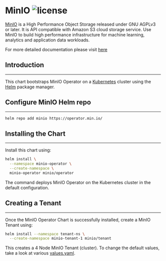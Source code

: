 # MinIO ![license](https://img.shields.io/badge/license-AGPL%20V3-blue)

[MinIO](https://min.io) is a High Performance Object Storage released under GNU AGPLv3 or later. It is API compatible
with Amazon S3 cloud storage service. Use MinIO to build high performance infrastructure for machine learning, analytics
and application data workloads.

For more detailed documentation please visit [here](https://docs.minio.io/)

## Introduction

------------

This chart bootstraps MinIO Operator on a [Kubernetes](http://kubernetes.io) cluster using the [Helm](https://helm.sh) package manager.

## Configure MinIO Helm repo

------------

```bash
helm repo add minio https://operator.min.io/
```

## Installing the Chart

------------

Install this chart using:

```bash
helm install \
  --namespace minio-operator \
  --create-namespace \
  minio-operator minio/operator
```

The command deploys MinIO Operator on the Kubernetes cluster in the default configuration.

## Creating a Tenant

------------

Once the MinIO Operator Chart is successfully installed, create a MinIO Tenant using:

```bash
helm install --namespace tenant-ns \
  --create-namespace minio-tenant-1 minio/tenant
```

This creates a 4 Node MinIO Tenant (cluster). To change the default values, take a look at various [values.yaml](https://github.com/minio/operator/blob/master/helm/tenant/values.yaml).
